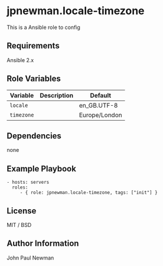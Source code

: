 # jpnewman.locale-timezone

This is a Ansible role to config

## Requirements

Ansible 2.x

## Role Variables

|Variable|Description|Default|
|---|---|---|
|```locale```||en_GB.UTF-8|
|```timezone```||Europe/London|

## Dependencies

none

## Example Playbook

    - hosts: servers
      roles:
         - { role: jpnewman.locale-timezone, tags: ["init"] }

## License

MIT / BSD

## Author Information

John Paul Newman

